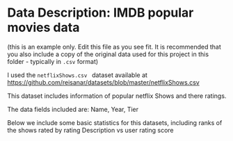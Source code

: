 # Data Description: IMDB popular movies data

(this is an example only. Edit this file as you see fit. It is recommended that you also include a copy of the original data used for this project in this folder - typically in `.csv` format)

I used the `netflixShows.csv ` dataset available at 
<https://github.com/reisanar/datasets/blob/master/netflixShows.csv>

This dataset includes information of popular netflix Shows and there ratings. 

The data fields included are: Name, Year, Tier

Below we include some basic statistics for this datasets, including ranks of the shows rated by rating Description vs user rating score

